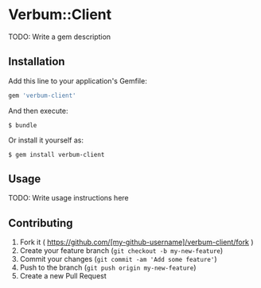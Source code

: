 # Verbum::Client

TODO: Write a gem description

## Installation

Add this line to your application's Gemfile:

```ruby
gem 'verbum-client'
```

And then execute:

    $ bundle

Or install it yourself as:

    $ gem install verbum-client

## Usage

TODO: Write usage instructions here

## Contributing

1. Fork it ( https://github.com/[my-github-username]/verbum-client/fork )
2. Create your feature branch (`git checkout -b my-new-feature`)
3. Commit your changes (`git commit -am 'Add some feature'`)
4. Push to the branch (`git push origin my-new-feature`)
5. Create a new Pull Request
